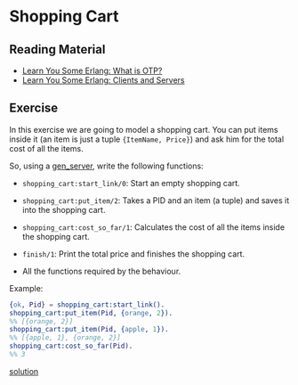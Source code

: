 # Shopping Cart

## Reading Material

- [Learn You Some Erlang: What is OTP?](http://learnyousomeerlang.com/what-is-otp)
- [Learn You Some Erlang: Clients and Servers](http://learnyousomeerlang.com/clients-and-servers)

## Exercise

In this exercise we are going to model a shopping cart. You can put items inside it (an item is just a tuple `{ItemName, Price}`) and ask him for the total cost of all the items.

So, using a [gen_server](http://erlang.org/doc/man/gen_server.html), write the following functions:

* `shopping_cart:start_link/0`: Start an empty shopping cart.
* `shopping_cart:put_item/2`: Takes a PID and an item (a tuple) and saves it into the shopping cart.
* `shopping_cart:cost_so_far/1`: Calculates the cost of all the items inside the shopping cart.
* `finish/1`: Print the total price and finishes the shopping cart.

* All the functions required by the behaviour.

Example:
``` erlang
{ok, Pid} = shopping_cart:start_link().
shopping_cart:put_item(Pid, {orange, 2}).
%% [{orange, 2}]
shopping_cart:put_item(Pid, {apple, 1}).
%% [{apple, 1}, {orange, 2}]
shopping_cart:cost_so_far(Pid).
%% 3
```
[solution](src/solution/shopping_cart.erl)
